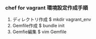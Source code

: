 ### chef for vagrant 環境設定作成手順

1. ディレクトリ作成
$ mkdir vagrant_env
2. Gemfile作成
$ bundle init
3. Gemfie編集
$ vim Gemfile 

